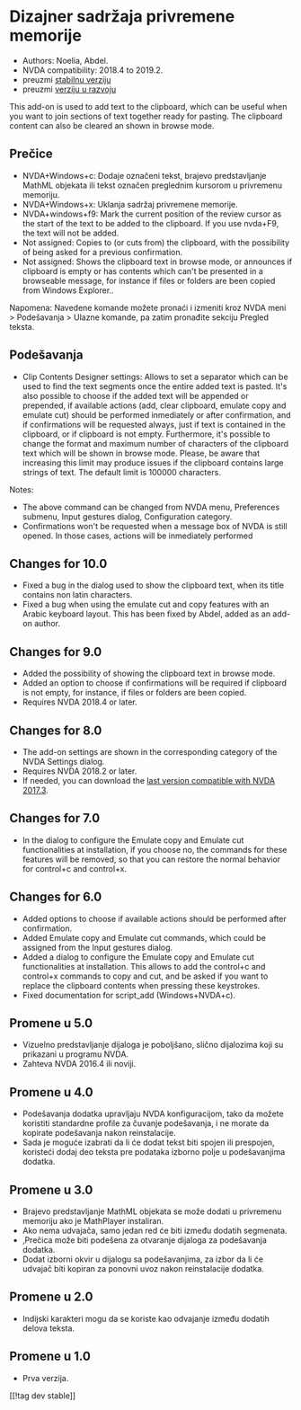 # Dizajner sadržaja privremene memorije #

*	Authors: Noelia, Abdel.
*	NVDA compatibility: 2018.4 to 2019.2.
*	preuzmi [stabilnu verziju][1]
*	preuzmi [verziju u razvoju][2]

This add-on is used to add text to the clipboard, which can be useful when
you want to join sections of text together ready for pasting.  The clipboard
content can also be cleared an shown in browse mode.

## Prečice ##
*	NVDA+Windows+c: Dodaje označeni tekst, brajevo predstavljanje MathML
  objekata ili tekst označen preglednim kursorom u privremenu memoriju.
*	NVDA+Windows+x: Uklanja sadržaj privremene memorije.
*	NVDA+windows+f9: Mark the current position of the review cursor as the start of the text to be added to the clipboard. If you use nvda+F9, the text will not be added.
*	 Not assigned: Copies to (or cuts from) the clipboard, with the possibility of being asked for a previous confirmation.
*	 Not assigned: Shows the clipboard text in browse mode, or announces if clipboard is empty or has contents which can't be presented in a browseable message, for instance if files or folders are been copied from Windows Explorer..

Napomena: Navedene komande možete pronaći i izmeniti kroz NVDA meni >
Podešavanja > Ulazne komande, pa zatim pronađite sekciju Pregled teksta.

## Podešavanja ##
*	Clip Contents Designer settings: Allows to set a separator which can be used to find the text segments once the entire added text is pasted.
It's also possible to choose if the added text will be appended or prepended, if available actions (add, clear clipboard, emulate copy and emulate cut) should be performed inmediately or after confirmation, and if confirmations will be requested always, just if text is contained in the clipboard, or if clipboard is not empty.
Furthermore, it's possible to change the format and maximum number of characters of the clipboard text which will be shown in browse mode. Please, be aware that increasing this limit may produce issues if the clipboard contains large strings of text. The default limit is 100000 characters.

Notes:

*	The above command can be changed from NVDA menu, Preferences submenu,
  Input gestures dialog, Configuration category.
*	Confirmations won't be requested when a message box of NVDA is still
  opened. In those cases, actions will be inmediately performed

## Changes for 10.0
* Fixed a bug in the dialog used to show the clipboard text, when its title
  contains non latin characters.
* Fixed a bug when using the emulate cut and copy features with an Arabic
  keyboard layout. This has been fixed by Abdel, added as an add-on author.

## Changes for 9.0

* Added the possibility of showing the clipboard text in browse mode.
* Added an option to choose if confirmations will be required if clipboard
  is not empty, for instance, if files or folders are been copied.
* Requires NVDA 2018.4 or later.

## Changes for 8.0 ##

* The add-on settings are shown in the corresponding category of the NVDA
  Settings dialog.
* Requires NVDA 2018.2 or later.
* If needed, you can download the [last version compatible with NVDA
  2017.3][3].

## Changes for 7.0

* In the dialog to configure the Emulate copy and Emulate cut
  functionalities at installation, if you choose no, the commands for these
  features will be removed, so that you can restore the normal behavior for
  control+c and control+x.

## Changes for 6.0

*	 Added options to choose if available actions should be performed after confirmation.
*	Added Emulate copy and Emulate cut commands, which could be assigned from the Input gestures dialog.
*	 Added a dialog to configure the Emulate copy and Emulate cut functionalities at installation. This allows to add the control+c and control+x commands to copy and cut, and be asked if you want to replace the clipboard contents when pressing these keystrokes.
*	Fixed documentation for script_add (Windows+NVDA+c).

## Promene u 5.0 ##

*	Vizuelno predstavljanje dijaloga je poboljšano, slično dijalozima koji su
  prikazani u programu NVDA.
*	Zahteva NVDA 2016.4 ili noviji.

## Promene u 4.0 ##
*	Podešavanja dodatka upravljaju NVDA konfiguracijom, tako da možete
  koristiti standardne profile za čuvanje podešavanja, i ne morate da
  kopirate podešavanja nakon reinstalacije.
*	Sada je moguće izabrati da li će dodat tekst biti spojen ili prespojen,
  koristeći dodaj deo teksta pre podataka izborno polje u podešavanjima
  dodatka.

## Promene u 3.0 ##
*	Brajevo predstavljanje MathML objekata se može dodati u privremenu
  memoriju ako je MathPlayer instaliran.
*	Ako nema udvajača, samo jedan red će biti između dodatih segmenata.
*	‚Prečica može biti podešena za otvaranje dijaloga za podešavanja dodatka.
*	Dodat izborni okvir u dijalogu sa podešavanjima, za izbor da li će udvajač
  biti kopiran za ponovni uvoz nakon reinstalacije dodatka.

## Promene u 2.0 ##
*	Indijski karakteri mogu da se koriste kao odvajanje između dodatih delova
  teksta.

## Promene u 1.0 ##
*	Prva verzija.


[[!tag dev stable]]

[1]: https://addons.nvda-project.org/files/get.php?file=ccd

[2]: https://addons.nvda-project.org/files/get.php?file=ccd-dev

[3]: https://addons.nvda-project.org/files/get.php?file=ccd-o
